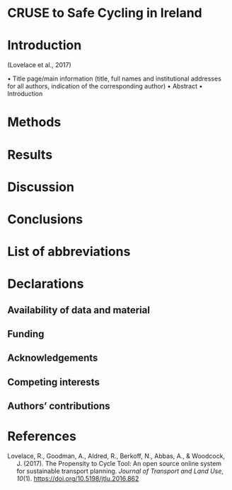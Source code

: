 # CRUSE to Safe Cycling in Ireland



# Introduction

(Lovelace et al., 2017)

• Title page/main information (title, full names and institutional
addresses for all authors, indication of the corresponding author) •
Abstract • Introduction

# Methods

# Results

# Discussion

# Conclusions

# List of abbreviations

# Declarations

## Availability of data and material

## Funding

## Acknowledgements

## Competing interests

## Authors’ contributions

# References

<div id="refs" class="references csl-bib-body hanging-indent"
line-spacing="2">

<div id="ref-lovelace2017" class="csl-entry">

Lovelace, R., Goodman, A., Aldred, R., Berkoff, N., Abbas, A., &
Woodcock, J. (2017). The Propensity to Cycle Tool: An open source online
system for sustainable transport planning. *Journal of Transport and
Land Use*, *10*(1). <https://doi.org/10.5198/jtlu.2016.862>

</div>

</div>
